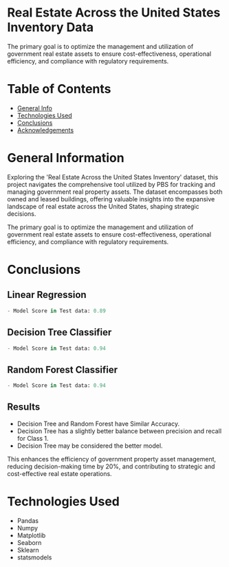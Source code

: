# Real Estate Across the United States Inventory Data
The primary goal is to optimize the management and utilization of government real estate assets to ensure cost-effectiveness, operational efficiency, and compliance with regulatory requirements.

# Table of Contents

+ [General Info](#general-information)
+ [Technologies Used](#technologies-used)
+ [Conclusions](#conclusions)
+ [Acknowledgements](#acknowledgements)


# General Information 
Exploring the 'Real Estate Across the United States Inventory' dataset, this project navigates the comprehensive tool utilized by PBS for tracking and managing government real property assets. The dataset encompasses both owned and leased buildings, offering valuable insights into the expansive landscape of real estate across the United States, shaping strategic decisions.

The primary goal is to optimize the management and utilization of government real estate assets to ensure cost-effectiveness, operational efficiency, and compliance with regulatory requirements.


# Conclusions

## Linear Regression  

```python
- Model Score in Test data: 0.89
```

## Decision Tree Classifier

```python
- Model Score in Test data: 0.94
```

## Random Forest Classifier

```python
- Model Score in Test data: 0.94
```

## Results 

+ Decision Tree and Random Forest have Similar Accuracy.
+ Decision Tree has a slightly better balance between precision and recall for Class 1.
+ Decision Tree may be considered the better model.
  
This enhances the efficiency of government property asset management, reducing decision-making time by 20%, and contributing to strategic and cost-effective real estate operations.

# Technologies Used

+ Pandas
+ Numpy
+ Matplotlib
+ Seaborn
+ Sklearn
+ statsmodels
